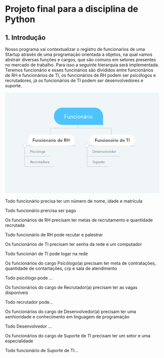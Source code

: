 # Projeto final para a disciplina de Python

## 1. Introdução

Nosso programa vai contextualizar o registro de funcionarios de uma Startup  através de uma programação orientada a objetos, na qual vamos abstrair diversas funções e cargos, que são comuns em setores presentes no mercado de trabalho. Para isso a seguinte hierarquia será implementada. Teremos funcionário e esses funcinários são divididos entre funcionários de RH e funcionários de TI, os funcionários de RH podem ser psicólogos e recrutadores, já os funcionários de TI podem ser desenvolvedores e suporte. 

![1.1](Imagens/hierarquiaFunc.png)
    
Todo funcionário precisa ter um número de nome, idade e matrícula  
    
Todo funcionário prercisa ser pago
    
Os funcionários de RH precisam  ter metas de recrutamento e quantidade recrutada
    
Todo funcionário de RH pode recutar e palestrar
    
Os funcionários de TI precisam ter senha da rede e um computador
    
Todo funcionári de TI pode logar na rede
    
Os funcionários do cargo Psicólogo(a) precisam ter meta de contratações, quantidade de contartações, crp e sala de atendimento
    
Todo psicólogo pode ...
    
Os funcionários do cargo de Recrutador(a) precisam ter as vagas disponíveis
    
Todo recrutador pode...
    
Os funcionários do cargo de Desenvolvedor(a) precisam ter uma senhioridade e conhecimento em linguagem de programação
    
Todo Desenvolvedor ...
    
Os funcionários do cargo de Suporte de TI precisam ter um setor e uma especialidade 
    
Todo funcionário de Suporte de TI...